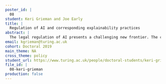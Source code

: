 ```yaml
---
poster_id: |
  08
student: Keri Grieman and Joe Early
title: |
  Regulation of AI and corresponding explainability practices
abstract: |
  The legal regulation of AI presents a challenging new frontier. The common law conceptions of foreseeability and reasonability must find novel parallels in AI creation and deployment. The contribution of our work is two-fold: first, we propose a new framework for categorising AI from a legal perspective, and then relate how recent AI explainability research can be applied to help give guarantees and regulate AI systems.Our framework categorises AI systems along two dimensions: understanding of inputs, and foreseeability of impact. The first dimension, understanding of inputs, focuses on the depth of understanding about the data inputs and how an AI system should ideally learn the task at hand. The second dimension looks at the foreseeability of impact. This considers how the output of the AI system will affect the system in which it functions.The recent trend in machine learning and AI research has been towards more complex models that are able to achieve high performance on difficult tasks. This transition from simple model to complex models has the unfortunate side effect of a loss of model understanding. When attempting to regulate AI, this lack of network understanding and interpretability raises concerns about trust and guarantees of safe performance. This work reviews how explainability can be used in regulation in relation to our novel framework.
email: kgrieman@turing.ac.uk
cohort: Doctoral 2019
main_theme: NA
cross_theme: policy
student_url: https://www.turing.ac.uk/people/doctoral-students/keri-grieman
file_id: |
  08-keri-grieman
production: false
---
```

